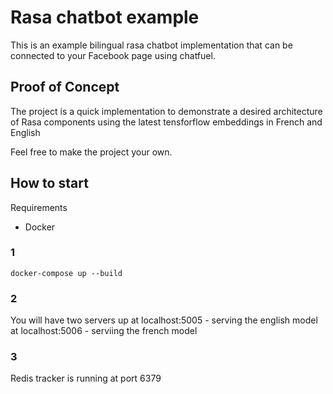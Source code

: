 # Rasa chatbot example
This is an example bilingual rasa chatbot implementation that can be connected to your Facebook page using chatfuel.

## Proof of Concept
The project is a quick implementation to demonstrate a desired architecture of Rasa components using the latest tensforflow embeddings
in French and English

Feel free to make the project your own. 

## How to start

Requirements 
- Docker

### 1
```
docker-compose up --build

```

### 2
You will have two servers up 
at localhost:5005 - serving the english model
at localhost:5006 - serviing the french model

### 3
Redis tracker is running at port 6379
